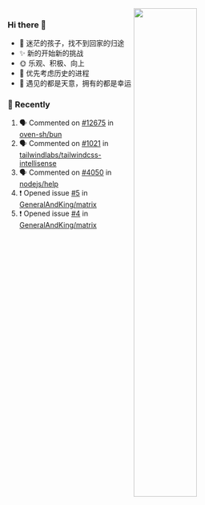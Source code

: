 <picture>
    <source media="(prefers-color-scheme: dark)" srcset="https://github-readme-stats-ouuan.vercel.app/api?username=lizhongyue248&theme=dark&show_icons=true">
    <img align="right" width="50%" src="https://github-readme-stats-ouuan.vercel.app/api?username=lizhongyue248&show_icons=true">
</picture>

### Hi there 👋

- 🌱 迷茫的孩子，找不到回家的归途
- ✨ 新的开始新的挑战
- 🌞 乐观、积极、向上
- 📯 优先考虑历史的进程
- 🌷 遇见的都是天意，拥有的都是幸运


<!--
**lizhongyue248/lizhongyue248** is a ✨ _special_ ✨ repository because its `README.md` (this file) appears on your GitHub profile.

Here are some ideas to get you started:

- 🔭 I’m currently working on ...
- 🌱 I’m currently learning ...
- 👯 I’m looking to collaborate on ...
- 🤔 I’m looking for help with ...
- 💬 Ask me about ...
- 📫 How to reach me: ...
- 😄 Pronouns: ...
- ⚡ Fun fact: ...
-->

### 🚀 Recently

<!--START_SECTION:activity-->
1. 🗣 Commented on [#12675](https://github.com/oven-sh/bun/issues/12675#issuecomment-2283197510) in [oven-sh/bun](https://github.com/oven-sh/bun)
2. 🗣 Commented on [#1021](https://github.com/tailwindlabs/tailwindcss-intellisense/issues/1021#issuecomment-2283197389) in [tailwindlabs/tailwindcss-intellisense](https://github.com/tailwindlabs/tailwindcss-intellisense)
3. 🗣 Commented on [#4050](https://github.com/nodejs/help/issues/4050#issuecomment-2254783118) in [nodejs/help](https://github.com/nodejs/help)
4. ❗ Opened issue [#5](https://github.com/GeneralAndKing/matrix/issues/5) in [GeneralAndKing/matrix](https://github.com/GeneralAndKing/matrix)
5. ❗ Opened issue [#4](https://github.com/GeneralAndKing/matrix/issues/4) in [GeneralAndKing/matrix](https://github.com/GeneralAndKing/matrix)
<!--END_SECTION:activity-->
